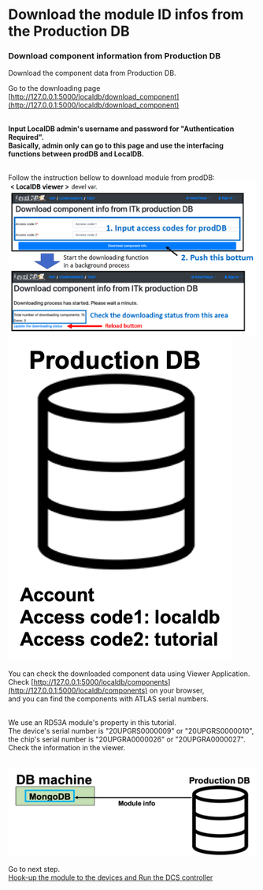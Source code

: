 # Download the module ID infos from the Production DB

### Download component information from Production DB 
Download the component data from Production DB.<br>

Go to the downloading page [http://127.0.0.1:5000/localdb/download_component](http://127.0.0.1:5000/localdb/download_component)<br><br>

**Input LocalDB admin's username and password for "Authentication Required".**<br>
**Basically, admin only can go to this page and use the interfacing functions between prodDB and LocalDB.**<br><br>


Follow the instruction bellow to download module from prodDB:
![download from itkpd](images/download_component_from_itkpd.png)
![prodDB account](images/database_prodDB_account.png)

You can check the downloaded component data using Viewer Application.<br>
Check [http://127.0.0.1:5000/localdb/components](http://127.0.0.1:5000/localdb/components) on your browser,<br>
and you can find the components with ATLAS serial numbers.<br><br>

We use an RD53A module's property in this tutorial.<br>
The device's serial number is "20UPGRS0000009" or "20UPGRS0000010", the chip's serial number is "20UPGRA0000026" or "20UPGRA0000027". Check the information in the viewer.<br><br>

![demo_download_module](images/demo_download_module.png)

Go to next step.<br>
[Hook-up the module to the devices and Run the DCS controller](database_demonstration_run_dcs.md)<br>
